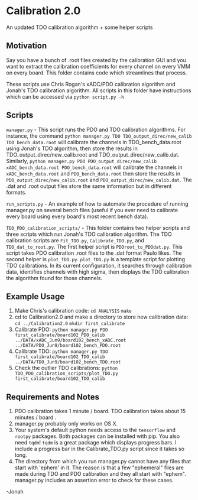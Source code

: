 # Calibration 2.0 #
An updated TDO calibration algorithm + some helper scripts


## Motivation
Say you have a bunch of .root files created by the calibration GUI and you 
want to extract the calibration coefficients for every channel on every VMM on every board. This folder contains code which streamlines that process. 

These scripts use Chris Rogan's xADC/PDO calibration algorithm and Jonah's TDO calibration algorithm. All scripts in this folder have instructions which can be accessed via `python script.py -h`

## Scripts
`manager.py` - This script runs the PDO and TDO calibration algorithms. For instance, the command `python manager.py TDO TDO_output_direc/new_calib TDO_bench_data.root` will calibrate the channels in TDO_bench_data.root using Jonah's TDO algorithm, then store the results in TDO_output_direc/new_calib.root and TDO_output_direc/new_calib.dat. Similarly, `python manager.py PDO PDO_output_direc/new_calib xADC_bench_data.root PDO_bench_data.root` will calibrate the channels in `xADC_bench_data.root` and `PDO_bench_data.root` then store the results in `PDO_output_direc/new_calib.root` and `PDO_output_direc/new_calib.dat`. The .dat and .root output files store the same information but in different formats.

`run_scripts.py` - An example of how to automate the procedure of running manager.py on several bench files (useful if you ever need to calibrate every board using every board's most recent bench data).

`TDO_PDO_calibration_scripts/` - This folder contains two helper scripts and three scripts which run Jonah's TDO calibration algorithm. The TDO calibration scripts are `Fit_TDO.py`, `Calibrate_TDO.py`, and `TDO_dat_to_root.py`. The first helper script is `PDOroot_to_PDOdat.py`. This script takes PDO calibration .root files to the .dat format Paulo likes. The second helper is `plot_TDO.py`. `plot_TDO.py` is a template script for plotting TDO calibrations. In its current configuration, it searches through calibration data, identifies channels with high sigma, then displays the TDO calibration the algorithm found for those channels.

## Example Usage
1. Make Chris's calibration code: 
`cd ANALYSIS`
`make`
2. cd to Calibration2.0 and make a directory to store new calibration data: 
`cd ../Calibration2.0` 
`mkdir first_calibrate` 
3. Calibrate PDO: 
`python manager.py PDO first_calibrate/board102_PDO_calib ../DATA/xADC_Jun9/board102_bench_xADC.root ../DATA/PDO_Jun9/board102_bench_PDO.root`
4. Calibrate TDO: 
`python manager.py TDO first_calibrate/board102_TDO_calib ../DATA/TDO_Jun9/board102_bench_TDO.root`
5. Check the outlier TDO calibrations: 
`python TDO_PDO_calibration_scripts/plot_TDO.py first_calibrate/board102_TDO_calib`

## Requirements and Notes
1. PDO calibration takes 1 minute / board. TDO calibration takes about 15 minutes / board .
2. manager.py probably only works on OS X. 
3. Your system's default python needs access to the `tensorflow` and `rootpy` packages. Both packages can be installed with pip. You also need `tqdm`! `tqdm` is a great package which displays progress bars. I include a progress bar in the Calibrate_TDO.py script since it takes so long.
4. The directory from which you run manager.py cannot have any files that start with 'ephem' in it. The reason is that a few "ephemeral" files are made during TDO and PDO calibration and they all start with "ephem". manager.py includes an assertion error to check for these cases.


-Jonah
